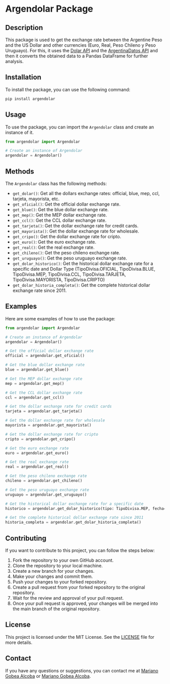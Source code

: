 # Argendolar Package

## Description

This package is used to get the exchange rate between the Argentine Peso and the US Dollar and other currencies (Euro, Real, Peso Chileno y Peso Uruguayo). For this, it uses the [Dolar API](https://dolarapi.com) and the [ArgentinaDatos API](https://argentinadatos.com/docs/) and then it converts the obtained data to a Pandas DataFrame for further analysis.

## Installation

To install the package, you can use the following command:

```bash
pip install argendolar
```

## Usage

To use the package, you can import the `Argendolar` class and create an instance of it. 
 
```python
from argendolar import Argendolar

# Create an instance of Argendolar
argendolar = Argendolar()
```

## Methods

The `Argendolar` class has the following methods:

- `get_dolar()`: Get all the dollars exchange rates: official, blue, mep, ccl, tarjeta, mayorista, etc. 
- `get_oficial()`: Get the official dollar exchange rate.
- `get_blue()`: Get the blue dollar exchange rate.
- `get_mep()`: Get the MEP dollar exchange rate.
- `get_ccl()`: Get the CCL dollar exchange rate.
- `get_tarjeta()`: Get the dollar exchange rate for credit cards.
- `get_mayorista()`: Get the dollar exchange rate for wholesale.
- `get_cripo()`: Get the dollar exchange rate for cripto.
- `get_euro()`: Get the euro exchange rate.
- `get_real()`: Get the real exchange rate.
- `get_chileno()`: Get the peso chileno exchange rate.
- `get_uruguayo()`: Get the peso uruguayo exchange rate.
- `get_dolar_historico()`: Get the historical dollar exchange rate for a specific date and Dollar Type (TipoDivisa.OFICIAL, TipoDivisa.BLUE, TipoDivisa.MEP, TipoDivisa.CCL, TipoDivisa.TARJETA, TipoDivisa.MAYORISTA, TipoDivisa.CRIPTO)
- `get_dolar_historia_completa()`: Get the complete historical dollar exchange rate since 2011.

## Examples

Here are some examples of how to use the package:

```python
from argendolar import Argendolar

# Create an instance of Argendolar
argendolar = Argendolar()

# Get the official dollar exchange rate
official = argendolar.get_oficial()

# Get the blue dollar exchange rate
blue = argendolar.get_blue()

# Get the MEP dollar exchange rate
mep = argendolar.get_mep()

# Get the CCL dollar exchange rate
ccl = argendolar.get_ccl()

# Get the dollar exchange rate for credit cards
tarjeta = argendolar.get_tarjeta()

# Get the dollar exchange rate for wholesale
mayorista = argendolar.get_mayorista()

# Get the dollar exchange rate for cripto
cripto = argendolar.get_cripo()

# Get the euro exchange rate
euro = argendolar.get_euro()

# Get the real exchange rate
real = argendolar.get_real()

# Get the peso chileno exchange rate
chileno = argendolar.get_chileno()

# Get the peso uruguayo exchange rate
uruguayo = argendolar.get_uruguayo()

# Get the historical dollar exchange rate for a specific date
historico = argendolar.get_dolar_historico(tipo: TipoDivisa.MEP, fecha='2022-01-01')

# Get the complete historical dollar exchange rate since 2011
historia_completa = argendolar.get_dolar_historia_completa()
```

## Contributing

If you want to contribute to this project, you can follow the steps below:

1. Fork the repository to your own GitHub account.
2. Clone the repository to your local machine.
3. Create a new branch for your changes.
4. Make your changes and commit them.
5. Push your changes to your forked repository.
6. Create a pull request from your forked repository to the original repository.
7. Wait for the review and approval of your pull request.
8. Once your pull request is approved, your changes will be merged into the main branch of the original repository.

## License

This project is licensed under the MIT License. See the [LICENSE](LICENSE) file for more details.

## Contact

If you have any questions or suggestions, you can contact me at [Mariano Gobea Alcoba](mailto:gobeamariano@gmail.com) or [Mariano Gobea Alcoba](https://www.linkedin.com/in/mariano-gobea-alcoba/).